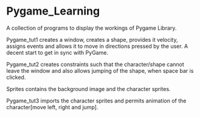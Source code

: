 # Pygame_Learning
A collection of programs to display the workings of Pygame Library.
<p>Pygame_tut1 creates a window, creates a shape, provides it velocity, assigns events and allows it to move in directions pressed by the user. A decent start to get in sync with PyGame.</p>
<p>Pygame_tut2 creates constraints such that the character/shape cannot leave the window and also allows jumping of the shape, when space bar is clicked.</p>
<p>Sprites contains the background image and the character sprites.</p>
<p>Pygame_tut3 imports the character sprites and permits animation of the character[move left, right and jump].</p>
